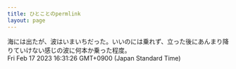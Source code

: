 ```yaml
---
title: ひとことのpermlink
layout: page
---
```

<div class="box" dt="1676619086525">
  海には出たが、波はいまいちだった。いいのには乗れず、立った後にあんまり降りていけない感じの波に何本か乗った程度。
  <div class="content is-small">Fri Feb 17 2023 16:31:26 GMT+0900 (Japan Standard Time)</div>
</div>